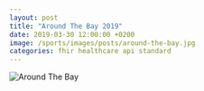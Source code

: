 ```yaml
---
layout: post
title: "Around The Bay 2019"
date: 2019-03-30 12:00:00 +0200
image: /sports/images/posts/around-the-bay.jpg
categories: fhir healthcare api standard
---
```


![Around The Bay](/sports/images/posts/around-the-bay.jpg)